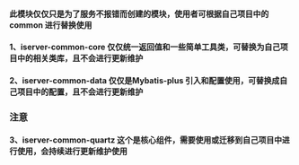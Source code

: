 #### 此模块仅仅只是为了服务不报错而创建的模块，使用者可根据自己项目中的 common 进行替换使用

#### 1、iserver-common-core 仅仅统一返回值和一些简单工具类，可替换为自己项目中的相关类库，且不会进行更新维护
#### 2、iserver-common-data  仅仅是Mybatis-plus 引入和配置使用，可替换成自己项目中的配置，且不会进行更新维护
### 注意
#### 3、iserver-common-quartz 这个是核心组件，需要使用或迁移到自己项目中进行使用，会持续进行更新维护使用